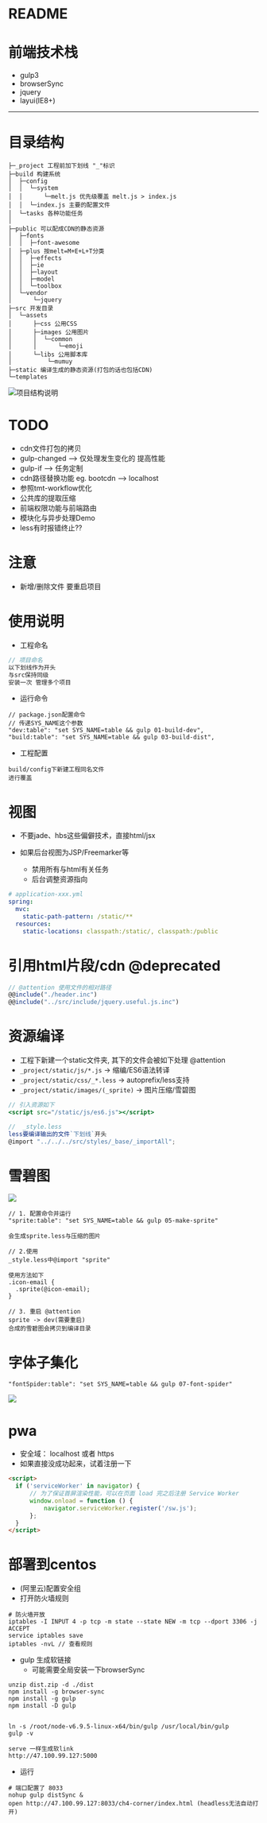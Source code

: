 # README


# 前端技术栈

- gulp3
- browserSync 
- jquery 
- layui(IE8+)

---

    
# 目录结构

```
├─_project 工程前加下划线 "_"标识
├─build 构建系统
│  ├─config
│  │  └─system 
│  │      └─melt.js 优先级覆盖 melt.js > index.js
│  │  └─index.js 主要的配置文件
│  └─tasks 各种功能任务
│  
├─public 可以配成CDN的静态资源
│  ├─fonts
│  │  ├─font-awesome
│  ├─plus 按melt=M+E+L+T分类
│  │  ├─effects
│  │  ├─ie
│  │  ├─layout
│  │  ├─model
│  │  └─toolbox
│  └─vendor
│      └─jquery
├─src 开发目录
│  └─assets
│      ├─css 公用CSS
│      ├─images 公用图片
│      │  └─common
│      │      └─emoji
│      └─libs 公用脚本库
│          └─mumuy
├─static 编译生成的静态资源(打包的话也包括CDN)
└─templates
```  

![项目结构说明](__doc/category.png)  

# TODO

- cdn文件打包的拷贝
- gulp-changed --> 仅处理发生变化的 提高性能
- gulp-if --> 任务定制
- cdn路径替换功能 eg. bootcdn --> localhost
- 参照tmt-workflow优化
- 公共库的提取压缩
- 前端权限功能与前端路由
- 模块化与异步处理Demo
- less有时报错终止?? 

# 注意

- 新增/删除文件 要重启项目

# 使用说明

- 工程命名
    
```js 
// 项目命名
以下划线作为开头
与src保持同级
安装一次 管理多个项目
```

- 运行命令

```shell
// package.json配置命令 
// 传递SYS_NAME这个参数
"dev:table": "set SYS_NAME=table && gulp 01-build-dev",
"build:table": "set SYS_NAME=table && gulp 03-build-dist",
```

- 工程配置

```
build/config下新建工程同名文件
进行覆盖
```

# 视图

- 不要jade、hbs这些偏僻技术，直接html/jsx
- 如果后台视图为JSP/Freemarker等
    
    - 禁用所有与html有关任务
    - 后台调整资源指向
    
```yml
# application-xxx.yml
spring: 
  mvc:
    static-path-pattern: /static/**
  resources:
    static-locations: classpath:/static/, classpath:/public
```     

# 引用html片段/cdn @deprecated

```js
// @attention 使用文件的相对路径 
@@include("./header.inc")
@@include("../src/include/jquery.useful.js.inc")
```

# 资源编译

- 工程下新建一个static文件夹, 其下的文件会被如下处理 @attention
- `_project/static/js/*.js`          -> 缩编/ES6语法转译
- `_project/static/css/_*.less`      -> autoprefix/less支持
- `_project/static/images/(_sprite)` -> 图片压缩/雪碧图
    
```jsx
// 引入资源如下 
<script src="/static/js/es6.js"></script>

//  _style.less
less要编译输出的文件`下划线`开头
@import "../../../src/styles/_base/_importAll";
```

# 雪碧图

![](__doc/how-to-use-sprite.png)    


```
// 1. 配置命令并运行
"sprite:table": "set SYS_NAME=table && gulp 05-make-sprite"

会生成sprite.less与压缩的图片

// 2.使用
_style.less中@import "sprite"

使用方法如下 
.icon-email {
  .sprite(@icon-email);
}

// 3. 重启 @attention
sprite -> dev(需要重启)
合成的雪碧图会拷贝到编译目录
```   

# 字体子集化

```
"fontSpider:table": "set SYS_NAME=table && gulp 07-font-spider"
```

![](__doc/how-to-use-font.png) 
    
# pwa

- 安全域： localhost 或者 https
- 如果直接没成功起来，试着注册一下

```html
<script>
  if ('serviceWorker' in navigator) {
      // 为了保证首屏渲染性能，可以在页面 load 完之后注册 Service Worker
      window.onload = function () {
          navigator.serviceWorker.register('/sw.js');
      };
  }
</script>
```

   

# 部署到centos

- (阿里云)配置安全组
- 打开防火墙规则

```shell 
# 防火墙开放
iptables -I INPUT 4 -p tcp -m state --state NEW -m tcp --dport 3306 -j ACCEPT
service iptables save
iptables -nvL // 查看规则
```

- gulp 生成软链接 
    - 可能需要全局安装一下browserSync

```shell
unzip dist.zip -d ./dist
npm install -g browser-sync
npm install -g gulp
npm install -D gulp


ln -s /root/node-v6.9.5-linux-x64/bin/gulp /usr/local/bin/gulp
gulp -v

serve 一样生成软link
http://47.100.99.127:5000
```

- 运行

```shell
# 端口配置了 8033
nohup gulp distSync &
open http://47.100.99.127:8033/ch4-corner/index.html (headless无法自动打开)
```
